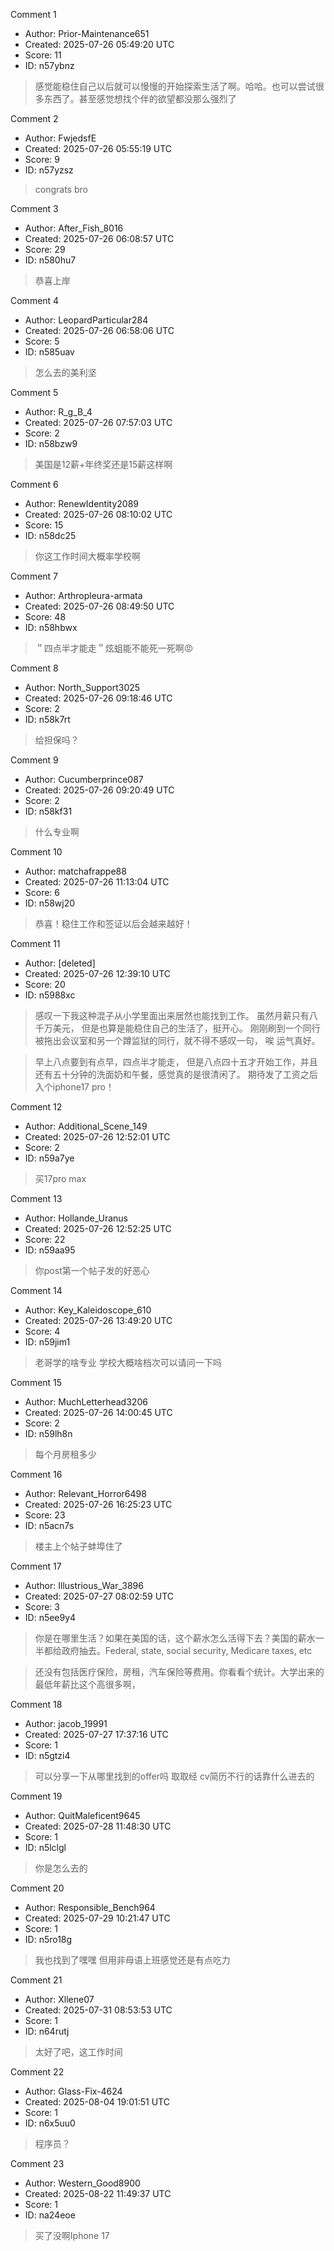 Comment 1

- Author: Prior-Maintenance651
- Created: 2025-07-26 05:49:20 UTC
- Score: 11
- ID: n57ybnz

> 感觉能稳住自己以后就可以慢慢的开始探索生活了啊。哈哈。也可以尝试很多东西了。甚至感觉想找个伴的欲望都没那么强烈了

Comment 2

- Author: FwjedsfE
- Created: 2025-07-26 05:55:19 UTC
- Score: 9
- ID: n57yzsz

> congrats bro

Comment 3

- Author: After_Fish_8016
- Created: 2025-07-26 06:08:57 UTC
- Score: 29
- ID: n580hu7

> 恭喜上岸

Comment 4

- Author: LeopardParticular284
- Created: 2025-07-26 06:58:06 UTC
- Score: 5
- ID: n585uav

> 怎么去的美利坚

Comment 5

- Author: R_g_B_4
- Created: 2025-07-26 07:57:03 UTC
- Score: 2
- ID: n58bzw9

> 美国是12薪+年终奖还是15薪这样啊

Comment 6

- Author: RenewIdentity2089
- Created: 2025-07-26 08:10:02 UTC
- Score: 15
- ID: n58dc25

> 你这工作时间大概率学校啊

Comment 7

- Author: Arthropleura-armata
- Created: 2025-07-26 08:49:50 UTC
- Score: 48
- ID: n58hbwx

> ＂四点半才能走＂炫蛆能不能死一死啊😡

Comment 8

- Author: North_Support3025
- Created: 2025-07-26 09:18:46 UTC
- Score: 2
- ID: n58k7rt

> 给担保吗？

Comment 9

- Author: Cucumberprince087
- Created: 2025-07-26 09:20:49 UTC
- Score: 2
- ID: n58kf31

> 什么专业啊

Comment 10

- Author: matchafrappe88
- Created: 2025-07-26 11:13:04 UTC
- Score: 6
- ID: n58wj20

> 恭喜！稳住工作和签证以后会越来越好！

Comment 11

- Author: [deleted]
- Created: 2025-07-26 12:39:10 UTC
- Score: 20
- ID: n5988xc

> 感叹一下我这种混子从小学里面出来居然也能找到工作。 虽然月薪只有八千万美元， 但是也算是能稳住自己的生活了，挺开心。 刚刚刷到一个同行被拖出会议室和另一个蹲监狱的同行，就不得不感叹一句， 唉 运气真好。

> 早上八点要到有点早，四点半才能走， 但是八点四十五才开始工作，并且还有五十分钟的洗面奶和午餐，感觉真的是很清闲了。 期待发了工资之后入个iphone17 pro！

Comment 12

- Author: Additional_Scene_149
- Created: 2025-07-26 12:52:01 UTC
- Score: 2
- ID: n59a7ye

> 买17pro max

Comment 13

- Author: Hollande_Uranus
- Created: 2025-07-26 12:52:25 UTC
- Score: 22
- ID: n59aa95

> 你post第一个帖子发的好恶心

Comment 14

- Author: Key_Kaleidoscope_610
- Created: 2025-07-26 13:49:20 UTC
- Score: 4
- ID: n59jim1

> 老哥学的啥专业 学校大概啥档次可以请问一下吗

Comment 15

- Author: MuchLetterhead3206
- Created: 2025-07-26 14:00:45 UTC
- Score: 2
- ID: n59lh8n

> 每个月房租多少

Comment 16

- Author: Relevant_Horror6498
- Created: 2025-07-26 16:25:23 UTC
- Score: 23
- ID: n5acn7s

> 楼主上个帖子蚌埠住了

Comment 17

- Author: Illustrious_War_3896
- Created: 2025-07-27 08:02:59 UTC
- Score: 3
- ID: n5ee9y4

> 你是在哪里生活？如果在美国的话，这个薪水怎么活得下去？美国的薪水一半都给政府抽去。Federal, state, social security, Medicare taxes, etc 

> 还没有包括医疗保险，房租，汽车保险等费用。你看看个统计。大学出来的最低年薪比这个高很多啊，

Comment 18

- Author: jacob_19991
- Created: 2025-07-27 17:37:16 UTC
- Score: 1
- ID: n5gtzi4

> 可以分享一下从哪里找到的offer吗 取取经 cv简历不行的话靠什么进去的

Comment 19

- Author: QuitMaleficent9645
- Created: 2025-07-28 11:48:30 UTC
- Score: 1
- ID: n5lclgl

> 你是怎么去的

Comment 20

- Author: Responsible_Bench964
- Created: 2025-07-29 10:21:47 UTC
- Score: 1
- ID: n5ro18g

> 我也找到了嘿嘿 但用非母语上班感觉还是有点吃力

Comment 21

- Author: Xllene07
- Created: 2025-07-31 08:53:53 UTC
- Score: 1
- ID: n64rutj

> 太好了吧，这工作时间

Comment 22

- Author: Glass-Fix-4624
- Created: 2025-08-04 19:01:51 UTC
- Score: 1
- ID: n6x5uu0

> 程序员？

Comment 23

- Author: Western_Good8900
- Created: 2025-08-22 11:49:37 UTC
- Score: 1
- ID: na24eoe

> 买了没啊Iphone 17

